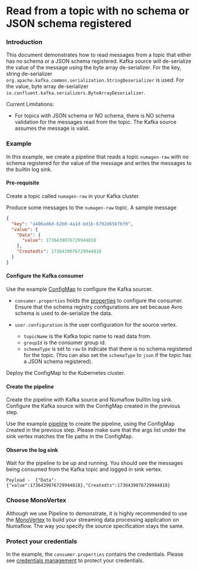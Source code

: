 # Read from a topic with no schema or JSON schema registered

### Introduction

This document demonstrates how to read messages from a topic that either has no schema or a JSON schema registered.
Kafka source will de-serialize the value of the message using the byte array de-serializer. For the key, string
de-serializer `org.apache.kafka.common.serialization.StringDeserializer` is used. For the value, byte array
de-serializer `io.confluent.kafka.serializers.ByteArrayDeserializer`.

Current Limitations:

* For topics with JSON schema or NO schema, there is NO schema validation for the messages read from the topic. The
  Kafka source assumes the message is valid.

### Example

In this example, we create a pipeline that reads a topic `numagen-raw` with no schema registered for the value of the
message and writes the messages to the builtin log sink.

#### Pre-requisite

Create a topic called `numagen-raw` in your Kafka cluster.

Produce some messages to the `numagen-raw` topic. A sample message

```json
{
  "key": "a406ad8d-62b0-4a1d-bd1b-6792d656fbf0",
  "value": {
    "Data": {
      "value": 1736439076729944818
    },
    "Createdts": 1736439076729944818
  }
}
```

#### Configure the Kafka consumer

Use the example [ConfigMap](manifests/raw-consumer-config.yaml) to configure the Kafka sourcer.

* `consumer.properties` holds the [properties](https://kafka.apache.org/documentation/#consumerconfigs) to configure the
  consumer. Ensure that the schema registry configurations are set because Avro schema is used to de-serialize the data.

* `user.configuration` is the user configuration for the source vertex.
    * `topicName` is the Kafka topic name to read data from.
    * `groupId` is the consumer group id.
    * `schemaType` is set to `raw` to indicate that there is no schema registered for the topic. (You can also set the
      `schemaType` to `json` if the topic has a JSON schema registered).

Deploy the ConfigMap to the Kubernetes cluster.

#### Create the pipeline

Create the pipeline with Kafka source and Numaflow builtin log sink. Configure the Kafka source with the ConfigMap
created in the previous step.

Use the example [pipeline](manifests/raw-consumer-pipeline.yaml) to create the pipeline, using the ConfigMap created in
the previous step. Please make sure that the args list under the sink vertex matches the file paths in the ConfigMap.

#### Observe the log sink

Wait for the pipeline to be up and running. You should see the messages being consumed from the Kafka topic and logged
in sink vertex.

```
Payload -  {"Data":{"value":1736439076729944818},"Createdts":1736439076729944818}
```

### Choose MonoVertex

Although we use Pipeline to demonstrate, it is highly recommended to use
the [MonoVertex](https://numaflow.numaproj.io/core-concepts/monovertex/) to build your streaming data processing
application on Numaflow. The way you specify the source specification stays the same.

### Protect your credentials

In the example, the `consumer.properties` contains the credentials. Please
see [credentials management](../../credentials-management/protecting-credentials.md) to protect your credentials.